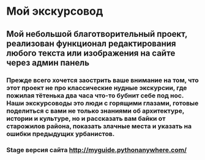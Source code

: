 # Мой экскурсовод

## Мой небольшой благотворительный проект, реализован функционал редактирования любого текста или изображения на сайте через админ панель 

### Прежде всего хочется заострить ваше внимание на том, что этот проект не про классические нудные экскурсии, где пожилая тётенька два часа что-то бубнит себе под нос. Наши экскурсоводы это люди с горящими глазами, готовые поделиться с вами не только знаниями об архитектуре, истории и культуре, но и рассказать вам байки от старожилов района, показать злачные места и указать на ошибки предыдущих урбанистов.

### Stage версия сайта http://myguide.pythonanywhere.com/
